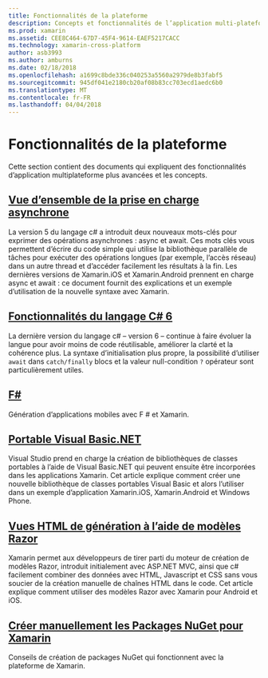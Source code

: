 ```yaml
---
title: Fonctionnalités de la plateforme
description: Concepts et fonctionnalités de l’application multi-plateforme.
ms.prod: xamarin
ms.assetid: CEE8C464-67D7-45F4-9614-EAEF5217CACC
ms.technology: xamarin-cross-platform
author: asb3993
ms.author: amburns
ms.date: 02/18/2018
ms.openlocfilehash: a1699c8bde336c040253a5560a2979de8b3fabf5
ms.sourcegitcommit: 945df041e2180cb20af08b83cc703ecd1aedc6b0
ms.translationtype: MT
ms.contentlocale: fr-FR
ms.lasthandoff: 04/04/2018
---
```

# <a name="platform-features"></a>Fonctionnalités de la plateforme

Cette section contient des documents qui expliquent des fonctionnalités d’application multiplateforme plus avancées et les concepts.

##  <a name="async-support-overviewcross-platformplatformasyncmd"></a>[Vue d’ensemble de la prise en charge asynchrone](~/cross-platform/platform/async.md)

La version 5 du langage c# a introduit deux nouveaux mots-clés pour exprimer des opérations asynchrones : async et await. Ces mots clés vous permettent d’écrire du code simple qui utilise la bibliothèque parallèle de tâches pour exécuter des opérations longues (par exemple, l’accès réseau) dans un autre thread et d’accéder facilement les résultats à la fin. Les dernières versions de Xamarin.iOS et Xamarin.Android prennent en charge async et await : ce document fournit des explications et un exemple d’utilisation de la nouvelle syntaxe avec Xamarin.

## <a name="c-6-language-featurescross-platformplatformcsharp-sixmd"></a>[Fonctionnalités du langage C# 6](~/cross-platform/platform/csharp-six.md)

La dernière version du langage c# – version 6 – continue à faire évoluer la langue pour avoir moins de code réutilisable, améliorer la clarté et la cohérence plus. La syntaxe d’initialisation plus propre, la possibilité d’utiliser `await` dans `catch/finally` blocs et la valeur null-condition `?` opérateur sont particulièrement utiles.

## <a name="ffsharpindexmd"></a>[F#](fsharp/index.md)

Génération d’applications mobiles avec F # et Xamarin.

##  <a name="portable-visual-basicnetcross-platformplatformvisual-basicindexmd"></a>[Portable Visual Basic.NET](~/cross-platform/platform/visual-basic/index.md)

Visual Studio prend en charge la création de bibliothèques de classes portables à l’aide de Visual Basic.NET qui peuvent ensuite être incorporées dans les applications Xamarin. Cet article explique comment créer une nouvelle bibliothèque de classes portables Visual Basic et alors l’utiliser dans un exemple d’application Xamarin.iOS, Xamarin.Android et Windows Phone.

##  <a name="building-html-views-using-razor-templatescross-platformplatformrazor-html-templatesindexmd"></a>[Vues HTML de génération à l’aide de modèles Razor](~/cross-platform/platform/razor-html-templates/index.md)

Xamarin permet aux développeurs de tirer parti du moteur de création de modèles Razor, introduit initialement avec ASP.NET MVC, ainsi que c# facilement combiner des données avec HTML, Javascript et CSS sans vous soucier de la création manuelle de chaînes HTML dans le code.
Cet article explique comment utiliser des modèles Razor avec Xamarin pour Android et iOS.

##  <a name="manually-creating-nuget-packages-for-xamarincross-platformapp-fundamentalsnuget-manualmd"></a>[Créer manuellement les Packages NuGet pour Xamarin](~/cross-platform/app-fundamentals/nuget-manual.md)

Conseils de création de packages NuGet qui fonctionnent avec la plateforme de Xamarin.
